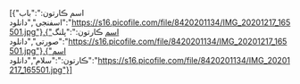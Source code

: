 [{"اسم ڪارتون:":"باب اسفنجی","دانلود":"https://s16.picofile.com/file/8420201134/IMG_20201217_165501.jpg"},{"اسم ڪارتون:":"پلنگ صورتی","دانلود":"https://s16.picofile.com/file/8420201134/IMG_20201217_165501.jpg"},{"اسم ڪارتون:":"سلام","دانلود":"https://s16.picofile.com/file/8420201134/IMG_20201217_165501.jpg"}]

